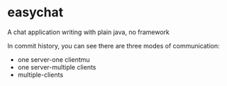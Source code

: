 # easychat
A chat application writing with plain java, no framework

In commit history, you can see there are three modes of communication:
  + one server-one clientmu
  + one server-multiple clients
  + multiple-clients
